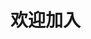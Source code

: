 <script setup>

import { VPTeamMembers } from 'vitepress/theme';

const members = [
	{
		avatar: '/blog/avatar.png',
		name: '杨洪',
		title: '创建者',
		links: [
			{ icon: 'github', link: 'https://github.com/keyboarder-yang' }
		]
	}
]
</script>

# 欢迎加入
<VPTeamMembers size="small" :members="members" />